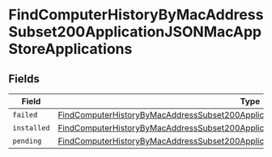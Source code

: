 # FindComputerHistoryByMacAddressSubset200ApplicationJSONMacAppStoreApplications


## Fields

| Field                                                                                                                                                                                                           | Type                                                                                                                                                                                                            | Required                                                                                                                                                                                                        | Description                                                                                                                                                                                                     |
| --------------------------------------------------------------------------------------------------------------------------------------------------------------------------------------------------------------- | --------------------------------------------------------------------------------------------------------------------------------------------------------------------------------------------------------------- | --------------------------------------------------------------------------------------------------------------------------------------------------------------------------------------------------------------- | --------------------------------------------------------------------------------------------------------------------------------------------------------------------------------------------------------------- |
| `failed`                                                                                                                                                                                                        | [FindComputerHistoryByMacAddressSubset200ApplicationJSONMacAppStoreApplicationsFailed](../../models/operations/findcomputerhistorybymacaddresssubset200applicationjsonmacappstoreapplicationsfailed.md)[]       | :heavy_minus_sign:                                                                                                                                                                                              | N/A                                                                                                                                                                                                             |
| `installed`                                                                                                                                                                                                     | [FindComputerHistoryByMacAddressSubset200ApplicationJSONMacAppStoreApplicationsInstalled](../../models/operations/findcomputerhistorybymacaddresssubset200applicationjsonmacappstoreapplicationsinstalled.md)[] | :heavy_minus_sign:                                                                                                                                                                                              | N/A                                                                                                                                                                                                             |
| `pending`                                                                                                                                                                                                       | [FindComputerHistoryByMacAddressSubset200ApplicationJSONMacAppStoreApplicationsPending](../../models/operations/findcomputerhistorybymacaddresssubset200applicationjsonmacappstoreapplicationspending.md)[]     | :heavy_minus_sign:                                                                                                                                                                                              | N/A                                                                                                                                                                                                             |
